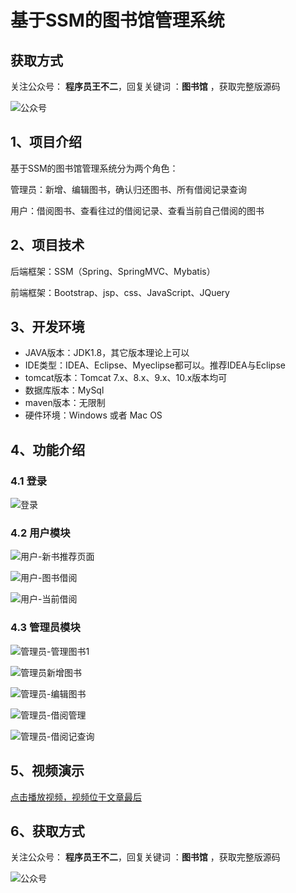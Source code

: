 # 基于SSM的图书馆管理系统

## 获取方式

关注公众号： **程序员王不二**，回复关键词  ：**图书馆** ，获取完整版源码

![公众号](https://project-images-1256969109.cos.ap-chongqing.myqcloud.com/Typora-Images/202205281253739.png)

## 1、项目介绍

基于SSM的图书馆管理系统分为两个角色：

管理员：新增、编辑图书，确认归还图书、所有借阅记录查询

用户：借阅图书、查看往过的借阅记录、查看当前自己借阅的图书


## 2、项目技术

后端框架：SSM（Spring、SpringMVC、Mybatis）

前端框架：Bootstrap、jsp、css、JavaScript、JQuery

## 3、开发环境

- JAVA版本：JDK1.8，其它版本理论上可以
- IDE类型：IDEA、Eclipse、Myeclipse都可以。推荐IDEA与Eclipse
- tomcat版本：Tomcat 7.x、8.x、9.x、10.x版本均可
- 数据库版本：MySql 
- maven版本：无限制
- 硬件环境：Windows 或者 Mac OS


## 4、功能介绍

### 4.1 登录

![登录](https://project-images-1256969109.cos.ap-chongqing.myqcloud.com/Typora-Images/202207092243737.jpg)

### 4.2 用户模块

![用户-新书推荐页面](https://project-images-1256969109.cos.ap-chongqing.myqcloud.com/Typora-Images/202207092243104.jpg)

![用户-图书借阅](https://project-images-1256969109.cos.ap-chongqing.myqcloud.com/Typora-Images/202207092243628.jpg)

![用户-当前借阅](https://project-images-1256969109.cos.ap-chongqing.myqcloud.com/Typora-Images/202207092243015.jpg)

### 4.3 管理员模块

![管理员-管理图书1](https://project-images-1256969109.cos.ap-chongqing.myqcloud.com/Typora-Images/202207092243583.jpg)

![管理员新增图书](https://project-images-1256969109.cos.ap-chongqing.myqcloud.com/Typora-Images/202207092243536.jpg)

![管理员-编辑图书](https://project-images-1256969109.cos.ap-chongqing.myqcloud.com/Typora-Images/202207092243935.jpg)

![管理员-借阅管理](https://project-images-1256969109.cos.ap-chongqing.myqcloud.com/Typora-Images/202207092243920.jpg)

![管理员-借阅记查询](https://project-images-1256969109.cos.ap-chongqing.myqcloud.com/Typora-Images/202207092243436.jpg)

## 5、视频演示

[点击播放视频，视频位于文章最后](输入链接)

## 6、获取方式

关注公众号： **程序员王不二**，回复关键词 ：**图书馆** ，获取完整版源码



![公众号](https://project-images-1256969109.cos.ap-chongqing.myqcloud.com/Typora-Images/202205281253739.png)

